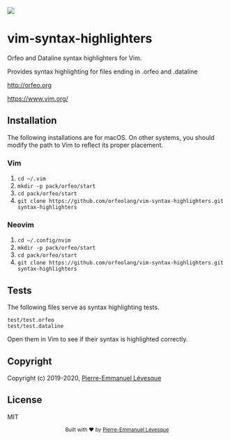 [mit-badge]: https://img.shields.io/badge/License-MIT-yellow.svg
[mit]:       http://opensource.org/licenses/MIT

[![][mit-badge]][mit]

# vim-syntax-highlighters

Orfeo and Dataline syntax highlighters for Vim.

Provides syntax highlighting for files ending in .orfeo and .dataline

http://orfeo.org

https://www.vim.org/

## Installation

The following installations are for macOS. On other systems, you should modify
the path to Vim to reflect its proper placement.

### Vim

1. `cd ~/.vim`
2. `mkdir -p pack/orfeo/start`
3. `cd pack/orfeo/start`
4. `git clone https://github.com/orfeolang/vim-syntax-highlighters.git syntax-highlighters`

### Neovim

1. `cd ~/.config/nvim`
2. `mkdir -p pack/orfeo/start`
3. `cd pack/orfeo/start`
4. `git clone https://github.com/orfeolang/vim-syntax-highlighters.git syntax-highlighters`

## Tests

The following files serve as syntax highlighting tests.

`test/test.orfeo`  
`test/test.dataline`

Open them in Vim to see if their syntax is highlighted correctly.

## Copyright

Copyright (c) 2019-2020, <a href="https://github.com/pelevesque">Pierre-Emmanuel Lévesque</a>

## License

MIT

<div align="center">
  <sub>Built with ❤︎ by <a href="https://github.com/pelevesque">Pierre-Emmanuel Lévesque</a>
</div>
